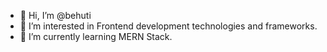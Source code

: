 - 👋 Hi, I’m @behuti
- 👀 I’m interested in Frontend development technologies and frameworks.
- 🌱 I’m currently learning MERN Stack.

<!---
behuti/behuti is a ✨ special ✨ repository because its `README.md` (this file) appears on your GitHub profile.
You can click the Preview link to take a look at your changes.
--->
